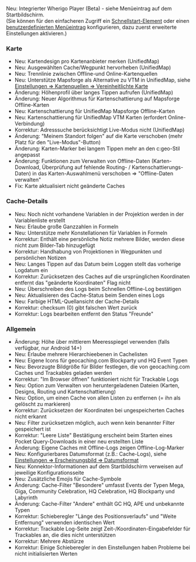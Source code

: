 Neu: Integrierter Wherigo Player (Beta) - siehe Menüeintrag auf dem Startbildschirm.<br> (Sie können für den einfacheren Zugriff ein [Schnellstart-Element](cgeo-setting://quicklaunchitems_sorted) oder einen [benutzerdefinierten Menüeintrag](cgeo-setting://custombnitem) konfigurieren, dazu zuerst erweiterte Einstellungen aktivieren.)

### Karte
- Neu: Kartendesign pro Kartenanbieter merken (UnifiedMap)
- Neu: Ausgewählten Cache/Wegpunkt hervorheben (UnifiedMap)
- Neu: Trennlinie zwischen Offline-und Online-Kartenquellen
- Neu: Unterstütze Mapsforge als Alternative zu VTM in UnifiedMap, siehe [Einstellungen => Kartenquellen => Vereinheitlichte Karte](cgeo-setting://useMapsforgeInUnifiedMap)
- Änderung: Höhenprofil über langes Tippen aufrufen (UnifiedMap)
- Änderung: Neuer Algorithmus für Kartenschattierung auf Mapsforge Offline-Karten
- Neu: Kartenschattierung für UnifiedMap Mapsforge Offline-Karten
- Neu: Kartenschattierung für UnifiedMap VTM Karten (erfordert Online-Verbindung)
- Korrektur: Adresssuche berücksichtigt Live-Modus nicht (UnifiedMap)
- Änderung: "Meinem Standort folgen" auf die Karte verschoben (mehr Platz für den "Live-Modus"-Button)
- Änderung: Karten-Marker bei langem Tippen mehr an den c:geo-Stil angepasst
- Änderung: Funktionen zum Verwalten von Offline-Daten (Karten-Download, Überprüfung auf fehlende Routing- / Kartenschattierungs-Daten) in das Karten-Auswahlmenü verschoben => "Offline-Daten verwalten"
- Fix: Karte aktualisiert nicht geänderte Caches

### Cache-Details
- Neu: Noch nicht vorhandene Variablen in der Projektion werden in der Variablenliste erstellt
- Neu: Erlaube große Ganzzahlen in Formeln
- Neu: Unterstütze mehr Konstellationen für Variablen in Formeln
- Korrektur: Enthält eine persönliche Notiz mehrere Bilder, werden diese nicht zum Bilder-Tab hinzugefügt
- Korrektur: Handhabung von Projektionen in Wegpunkten und persönlichen Notizen
- Neu: Langes Tippen auf das Datum beim Loggen stellt das vorherige Logdatum ein
- Korrektur: Zurücksetzen des Caches auf die ursprünglichen Koordinaten entfernt das "geänderte Koordinaten" Flag nicht
- Neu: Überschreiben des Logs beim Schnellen Offline-Log bestätigen
- Neu: Aktualisieren des Cache-Status beim Senden eines Logs
- Neu: Farbige HTML-Quellansicht der Cache-Details
- Korrektur: checksum (0) gibt falschen Wert zurück
- Korrektur: Logs bearbeiten entfernt den Status "Freunde"

### Allgemein
- Änderung: Höhe über mittlerem Meeresspiegel verwenden (falls verfügbar, nur Android 14+)
- Neu: Erlaube mehrere Hierarchieebenen in Cachelisten
- Neu: Eigene Icons für geocaching.com Blockparty und HQ Event Typen
- Neu: Bevorzugte Bildgröße für Bilder festlegen, die von geocaching.com Caches und Trackables geladen werden
- Korrektur: "Im Browser öffnen" funktioniert nicht für Trackable Logs
- Neu: Option zum Verwalten von heruntergeladenen Dateien (Karten, Designs, Routing und Kartenschattierung)
- Neu: Option, um einen Cache von allen Listen zu entfernen (= ihn als gelöscht zu markieren)
- Korrektur: Zurücksetzen der Koordinaten bei ungespeicherten Caches nicht erkannt
- Neu: Filter zurücksetzen möglich, auch wenn kein benannter Filter gespeichert ist
- Korrektur: "Leere Liste" Bestätigung erscheint beim Starten eines Pocket Query-Downloads in einer neu erstellten Liste
- Änderung: Eigene Caches mit Offline-Logs zeigen Offline-Log-Marker
- Neu: Konfigurierbares Datumsformat (z.B.: Cache-Logs), siehe [Einstellungen => Erscheinungsbild => Datumsformat](cgeo-settings://short_date_format)
- Neu: Konnektor-Informationen auf dem Startbildschirm verweisen auf jeweilige Konfigurationsseite
- Neu: Zusätzliche Emojis für Cache-Symbole
- Änderung: Cache-Filter "Besondere" umfasst Events der Typen Mega, Giga, Community Celebration, HQ Celebration, HQ Blockparty und Labyrinth
- Änderung: Cache-Filter "Andere" enthält GC HQ, APE und unbekannte Typen
- Korrektur: Schieberegler "Länge des Positionsverlaufs" und "Weite Entfernung" verwenden identischen Wert
- Korrektur: Trackable Log-Seite zeigt Zeit-/Koordinaten-Eingabefelder für Trackables an, die dies nicht unterstützen
- Korrektur: Mehrere Abstürze
- Korrektur: Einige Schieberegler in den Einstellungen haben Probleme bei nicht initialisierten Werten
